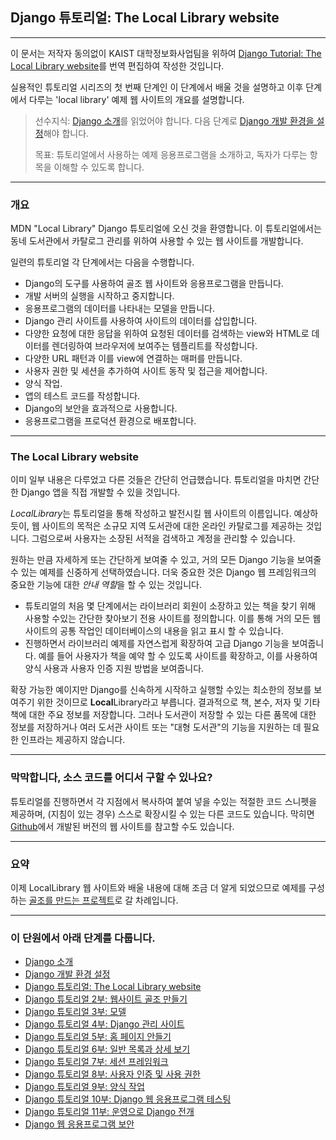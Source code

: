 Django 튜토리얼: The Local Library website
------------------------------------------

---

이 문서는 저작자 동의없이 KAIST 대학정보화사업팀을 위하여 [Django Tutorial: The Local Library website](https://developer.mozilla.org/en-US/docs/Learn/Server-side/Django/Tutorial_local_library_website)를 번역 편집하여 작성한 것입니다.

실용적인 튜토리얼 시리즈의 첫 번째 단계인 이 단계에서 배울 것을 설명하고 이후 단계에서 다루는 'local library' 예제 웹 사이트의 개요를 설명합니다.

> 선수지식: [Django 소개](introduction.md)를 읽었어야 합니다. 다음 단계로 [Django 개발 환경을 설정](developmentEnvironment.md)해야 합니다.
>
> 목표: 튜토리얼에서 사용하는 예제 응용프로그램을 소개하고, 독자가 다루는 항목을 이해할 수 있도록 합니다.

---

### 개요

MDN "Local Library" Django 튜토리얼에 오신 것을 환영합니다. 이 튜토리얼에서는 동네 도서관에서 카탈로그 관리를 위하여 사용할 수 있는 웹 사이트를 개발합니다.

일련의 튜토리얼 각 단계에서는 다음을 수행합니다.

-	Django의 도구를 사용하여 골조 웹 사이트와 응용프로그램을 만듭니다.
-	개발 서버의 실행을 시작하고 중지합니다.
-	응용프로그램의 데이터를 나타내는 모델을 만듭니다.
-	Django 관리 사이트를 사용하여 사이트의 데이터를 삽입합니다.
-	다양한 요청에 대한 응답을 위하여 요청된 데이터를 검색하는 view와 HTML로 데이터를 렌더링하여 브라우저에 보여주는 템플리트를 작성합니다.
-	다양한 URL 패턴과 이를 view에 연결하는 매퍼를 만듭니다.
-	사용자 권한 및 세션을 추가하여 사이트 동작 및 접근을 제어합니다.
-	양식 작업.
-	앱의 테스트 코드를 작성합니다.
-	Django의 보안을 효과적으로 사용합니다.
-	응용프로그램을 프로덕션 환경으로 배포합니다.

---

### The Local Library website

이미 일부 내용은 다루었고 다른 것들은 간단히 언급했습니다. 튜토리얼을 마치면 간단한 Django 앱을 직접 개발할 수 있을 것입니다.

<i>LocalLibrary</i>는 튜토리얼을 통해 작성하고 발전시킬 웹 사이트의 이름입니다. 예상하듯이, 웹 사이트의 목적은 소규모 지역 도서관에 대한 온라인 카탈로그를 제공하는 것입니다. 그럼으로써 사용자는 소장된 서적을 검색하고 계정을 관리할 수 있습니다.

원하는 만큼 자세하게 또는 간단하게 보여줄 수 있고, 거의 모든 Django 기능을 보여줄 수 있는 예제를 신중하게 선택하였습니다. 더욱 중요한 것은 Django 웹 프레임워크의 중요한 기능에 대한 <i>안내 역할</i>을 할 수 있는 것입니다.

-	튜토리얼의 처음 몇 단계에서는 라이브러리 회원이 소장하고 있는 책을 찾기 위해 사용할 수있는 간단한 찾아보기 전용 사이트를 정의합니다. 이를 통해 거의 모든 웹 사이트의 공통 작업인 데이터베이스의 내용을 읽고 표시 할 수 있습니다.
-	진행하면서 라이브러리 예제를 자연스럽게 확장하여 고급 Django 기능을 보여줍니다. 예를 들어 사용자가 책을 예약 할 수 있도록 사이트를 확장하고, 이를 사용하여 양식 사용과 사용자 인증 지원 방법을 보여줍니다.

확장 가능한 예이지만 Django를 신속하게 시작하고 실행할 수있는 최소한의 정보를 보여주기 위한 것이므로 <b>Local</b>Library라고 부릅니다. 결과적으로 책, 본수, 저자 및 기타 책에 대한 주요 정보를 저장합니다. 그러나 도서관이 저장할 수 있는 다른 품목에 대한 정보를 저장하거나 여러 도서관 사이트 또는 "대형 도서관"의 기능을 지원하는 데 필요한 인프라는 제공하지 않습니다.

---

### 막막합니다, 소스 코드를 어디서 구할 수 있나요?

튜토리얼를 진행하면서 각 지점에서 복사하여 붙여 넣을 수있는 적절한 코드 스니펫을 제공하며, (지침이 있는 경우) 스스로 확장시킬 수 있는 다른 코드도 있습니다. 막히면 [Github](https://github.com/mdn/django-locallibrary-tutorial)에서 개발된 버전의 웹 사이트를 참고할 수도 있습니다.

---

### 요약

이제 LocalLibrary 웹 사이트와 배울 내용에 대해 조금 더 알게 되었으므로 예제를 구성하는 [골조를 만드는 프로젝트](skeletonWebsite.md)로 갈 차례입니다.

---

### 이 단원에서 아래 단계를 다룹니다.

-	[Django 소개](introduction.md)
-	[Django 개발 환경 설정](developmentEnvironment.md)
-	[Django 튜토리얼: The Local Library website](tutorialLocalLibraryWebsite.md)
-	[Django 튜토리얼 2부: 웹사이트 골조 만들기](skeletonWebsite.md)
-	[Django 튜토리얼 3부: 모델](models.md)
-	[Django 튜토리얼 4부: Django 관리 사이트](adminSite.md)
-	[Django 튜토리얼 5부: 홈 페이지 안들기](homePage.md)
-	[Django 튜토리얼 6부: 일반 목록과 상세 보기](genericViews.md)
-	[Django 튜토리얼 7부: 세션 프레임워크](sessions.md)
-	[Django 튜토리얼 8부: 사용자 인증 및 사용 권한](authentication.md)
-	[Django 튜토리얼 9부: 양식 작업](forms.md)
-	[Django 튜토리얼 10부: Django 웹 응용프로그램 테스팅](testing.md)
-	[Django 튜토리얼 11부: 운영으로 Django 전개](deployment.md)
-	[Django 웹 응용프로그램 보안](webApplicationSecurity.md)
